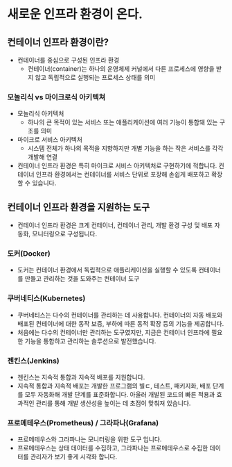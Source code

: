# 새로운 인프라 환경이 온다.

## 컨테이너 인프라 환경이란?
- 컨테이너를 중심으로 구성된 인프라 환경
    - 컨테이너(container)는 하나의 운영체제 커널에서 다른 프로세스에 영향을 받지 않고 독립적으로 실행되는 프로세스 상태를 의미

### 모놀리식 vs 마이크로식 아키텍쳐
- 모놀리식 아키텍처
    - 하나의 큰 목적이 있는 서비스 또는 애플리케이션에 여러 기능이 통합돼 있는 구조를 의미 
- 마이크로 서비스 아키텍처
    - 시스템 전체가 하나의 목적을 지향하지만 개별 기능을 하는 작은 서비스를 각각 개발해 연결
- 컨테이너 인프라 환경은 특히 마이크로 서비스 아키텍처로 구현하기에 적합니다. 컨테이너 인프라 환경에서는 컨테이너를 서비스 단위로 포장해 손쉽게 배포하고 확장할 수 있습니다.

## 컨테이너 인프라 환경을 지원하는 도구
- 컨테이너 인프라 환경은 크게 컨테이너, 컨테이너 관리, 개발 환경 구성 및 배포 자동화, 모니터링으로 구성됩니다.

### 도커(Docker)
- 도커는 컨테이너 환경에서 독립적으로 애플리케이션을 실행할 수 있도록 컨테이너를 만들고 관리하는 것을 도와주는 컨테이너 도구

### 쿠버네티스(Kubernetes)
- 쿠버네티스는 다수의 컨테이너를 관리하는 데 사용합니다. 컨테이너의 자동 배포와 배포된 컨테이너에 대한 동작 보증, 부하에 따른 동적 확장 등의 기능을 제공합니다.
- 처음에는 다수의 컨테이너만 관리하는 도구였지만, 지금은 컨테이너 인프라에 필요한 기능을 통합하고 관리하는 솔루션으로 발전했습니다.

### 젠킨스(Jenkins)
- 젠킨스는 지속적 통합과 지속적 배포를 지원합니다.
- 지속적 통합과 지속적 배포는 개발한 프로그램의 빌ㄷ, 테스트, 패키지화, 배포 단계를 모두 자동화해 개발 단계를 표준화합니다. 아울러 개발된 코드의 빠른 적용과 효과적인 관리를 통해 개발 생산성을 높이는 데 초점이 맞춰져 있습니다.

### 프로메테우스(Prometheus) / 그라파나(Grafana)
- 프로메테우스와 그라파나는 모니터링을 위한 도구 입니다.
- 프로메테우스는 상태 데이터를 수집하고, 그라파나는 프로메테우스로 수집한 데이터를 관리자가 보기 좋게 시각화 합니다.